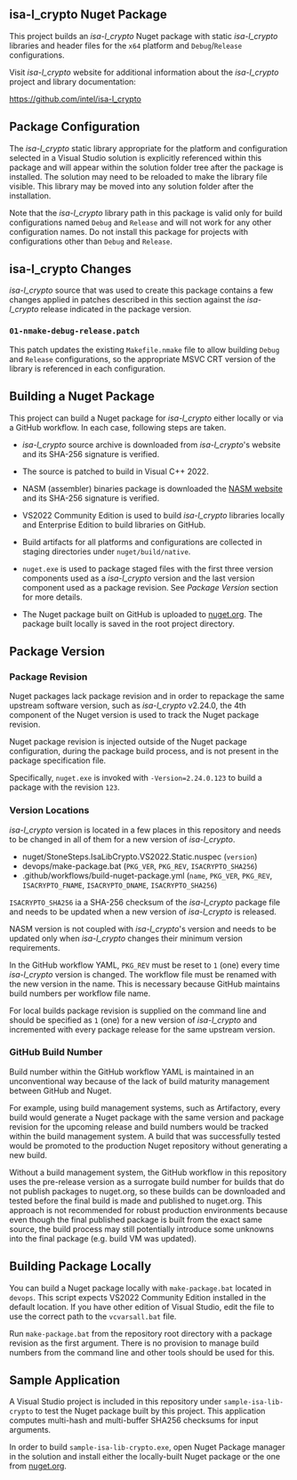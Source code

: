 ## isa-l_crypto Nuget Package

This project builds an _isa-l_crypto_ Nuget package with static
_isa-l_crypto_ libraries and header files  for the `x64` platform
and `Debug`/`Release` configurations.

Visit _isa-l_crypto_ website for additional information about the
_isa-l_crypto_ project and library documentation:

https://github.com/intel/isa-l_crypto

## Package Configuration

The _isa-l_crypto_ static library appropriate for the platform and
configuration selected in a Visual Studio solution is explicitly
referenced within this package and will appear within the solution
folder tree after the package is installed. The solution may need
to be reloaded to make the library file visible. This library may
be moved into any solution folder after the installation.

Note that the _isa-l_crypto_ library path in this package is valid
only for build configurations named `Debug` and `Release` and will
not work for any other configuration names. Do not install this
package for projects with configurations other than `Debug` and
`Release`.

## isa-l_crypto Changes

_isa-l_crypto_ source that was used to create this package contains a
few changes applied in patches described in this section against the
_isa-l_crypto_ release indicated in the package version.

### `01-nmake-debug-release.patch`

This patch updates the existing `Makefile.nmake` file to allow
building `Debug` and `Release` configurations, so the appropriate
MSVC CRT version of the library is referenced in each configuration.

## Building a Nuget Package

This project can build a Nuget package for _isa-l_crypto_ either
locally or via a GitHub workflow. In each case, following steps
are taken.

  * _isa-l_crypto_ source archive is downloaded from _isa-l_crypto_'s
    website and its SHA-256 signature is verified.

  * The source is patched to build in Visual C++ 2022.

  * NASM (assembler) binaries package is downloaded the
    [NASM website][nasm.us] and its SHA-256 signature is verified.

  * VS2022 Community Edition is used to build _isa-l_crypto_ libraries
    locally and Enterprise Edition to build libraries on GitHub.

  * Build artifacts for all platforms and configurations are
    collected in staging directories under `nuget/build/native`.

  * `nuget.exe` is used to package staged files with the first
    three version components used as a _isa-l_crypto_ version and
    the last version component used as a package revision. See
    _Package Version_ section for more details.

  * The Nuget package built on GitHub is uploaded to [nuget.org][].
    The package built locally is saved in the root project
    directory.

## Package Version

### Package Revision

Nuget packages lack package revision and in order to repackage
the same upstream software version, such as _isa-l_crypto_ v2.24.0,
the 4th component of the Nuget version is used to track the Nuget
package revision.

Nuget package revision is injected outside of the Nuget package
configuration, during the package build process, and is not
present in the package specification file.

Specifically, `nuget.exe` is invoked with `-Version=2.24.0.123`
to build a package with the revision `123`.

### Version Locations

_isa-l_crypto_ version is located in a few places in this repository and
needs to be changed in all of them for a new version of _isa-l_crypto_.

  * nuget/StoneSteps.IsaLibCrypto.VS2022.Static.nuspec (`version`)
  * devops/make-package.bat (`PKG_VER`, `PKG_REV`, `ISACRYPTO_SHA256`)
  * .github/workflows/build-nuget-package.yml (`name`, `PKG_VER`,
    `PKG_REV`, `ISACRYPTO_FNAME`, `ISACRYPTO_DNAME`, `ISACRYPTO_SHA256`)

`ISACRYPTO_SHA256` ia a SHA-256 checksum of the _isa-l_crypto_ package
file and needs to be updated when a new version of _isa-l_crypto_ is
released.

NASM version is not coupled with _isa-l_crypto_'s version and needs
to be updated only when _isa-l_crypto_ changes their minimum version
requirements.

In the GitHub workflow YAML, `PKG_REV` must be reset to `1` (one)
every time _isa-l_crypto_ version is changed. The workflow file
must be renamed with the new version in the name. This is necessary
because GitHub maintains build numbers per workflow file name.

For local builds package revision is supplied on the command line
and should be specified as `1` (one) for a new version of
_isa-l_crypto_ and incremented with every package release for the
same upstream version.

### GitHub Build Number

Build number within the GitHub workflow YAML is maintained in an
unconventional way because of the lack of build maturity management
between GitHub and Nuget.

For example, using build management systems, such as Artifactory,
every build would generate a Nuget package with the same version
and package revision for the upcoming release and build numbers
would be tracked within the build management system. A build that
was successfully tested would be promoted to the production Nuget
repository without generating a new build.

Without a build management system, the GitHub workflow in this
repository uses the pre-release version as a surrogate build
number for builds that do not publish packages to nuget.org,
so these builds can be downloaded and tested before the final
build is made and published to nuget.org. This approach is not
recommended for robust production environments because even
though the final published package is built from the exact
same source, the build process may still potentially introduce 
some unknowns into the final package (e.g. build VM was updated).

## Building Package Locally

You can build a Nuget package locally with `make-package.bat`
located in `devops`. This script expects VS2022 Community Edition
installed in the default location. If you have other edition of
Visual Studio, edit the file to use the correct path to the
`vcvarsall.bat` file.

Run `make-package.bat` from the repository root directory with a
package revision as the first argument. There is no provision to
manage build numbers from the command line and other tools should
be used for this.

## Sample Application

A Visual Studio project is included in this repository under
`sample-isa-lib-crypto` to test the Nuget package built by this
project. This application computes multi-hash and multi-buffer
SHA256 checksums for input arguments.

In order to build `sample-isa-lib-crypto.exe`, open Nuget Package
manager in the solution and install either the locally-built Nuget
package or the one from [nuget.org][].

[nuget.org]: https://www.nuget.org/packages/StoneSteps.IsaLibCrypto.VS2022.Static/
[nasm.us]: https://www.nasm.us/